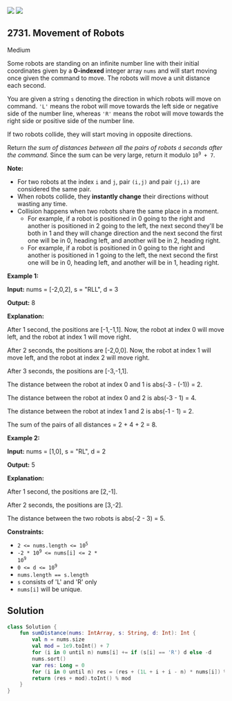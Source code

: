 [![](https://img.shields.io/github/stars/javadev/LeetCode-in-Kotlin?label=Stars&style=flat-square)](https://github.com/javadev/LeetCode-in-Kotlin)
[![](https://img.shields.io/github/forks/javadev/LeetCode-in-Kotlin?label=Fork%20me%20on%20GitHub%20&style=flat-square)](https://github.com/javadev/LeetCode-in-Kotlin/fork)

## 2731\. Movement of Robots

Medium

Some robots are standing on an infinite number line with their initial coordinates given by a **0-indexed** integer array `nums` and will start moving once given the command to move. The robots will move a unit distance each second.

You are given a string `s` denoting the direction in which robots will move on command. `'L'` means the robot will move towards the left side or negative side of the number line, whereas `'R'` means the robot will move towards the right side or positive side of the number line.

If two robots collide, they will start moving in opposite directions.

Return _the sum of distances between all the pairs of robots_ `d` _seconds after the command._ Since the sum can be very large, return it modulo <code>10<sup>9</sup> + 7</code>.

**Note:**

*   For two robots at the index `i` and `j`, pair `(i,j)` and pair `(j,i)` are considered the same pair.
*   When robots collide, they **instantly change** their directions without wasting any time.
*   Collision happens when two robots share the same place in a moment.
    *   For example, if a robot is positioned in 0 going to the right and another is positioned in 2 going to the left, the next second they'll be both in 1 and they will change direction and the next second the first one will be in 0, heading left, and another will be in 2, heading right.
    *   For example, if a robot is positioned in 0 going to the right and another is positioned in 1 going to the left, the next second the first one will be in 0, heading left, and another will be in 1, heading right.

**Example 1:**

**Input:** nums = [-2,0,2], s = "RLL", d = 3

**Output:** 8

**Explanation:**

After 1 second, the positions are [-1,-1,1]. Now, the robot at index 0 will move left, and the robot at index 1 will move right.

After 2 seconds, the positions are [-2,0,0]. Now, the robot at index 1 will move left, and the robot at index 2 will move right.

After 3 seconds, the positions are [-3,-1,1].

The distance between the robot at index 0 and 1 is abs(-3 - (-1)) = 2.

The distance between the robot at index 0 and 2 is abs(-3 - 1) = 4.

The distance between the robot at index 1 and 2 is abs(-1 - 1) = 2.

The sum of the pairs of all distances = 2 + 4 + 2 = 8.

**Example 2:**

**Input:** nums = [1,0], s = "RL", d = 2

**Output:** 5

**Explanation:**

After 1 second, the positions are [2,-1].

After 2 seconds, the positions are [3,-2].

The distance between the two robots is abs(-2 - 3) = 5.

**Constraints:**

*   <code>2 <= nums.length <= 10<sup>5</sup></code>
*   <code>-2 * 10<sup>9</sup> <= nums[i] <= 2 * 10<sup>9</sup></code>
*   <code>0 <= d <= 10<sup>9</sup></code>
*   `nums.length == s.length`
*   `s` consists of 'L' and 'R' only
*   `nums[i]` will be unique.

## Solution

```kotlin
class Solution {
    fun sumDistance(nums: IntArray, s: String, d: Int): Int {
        val n = nums.size
        val mod = 1e9.toInt() + 7
        for (i in 0 until n) nums[i] += if (s[i] == 'R') d else -d
        nums.sort()
        var res: Long = 0
        for (i in 0 until n) res = (res + (1L + i + i - n) * nums[i]) % mod
        return (res + mod).toInt() % mod
    }
}
```